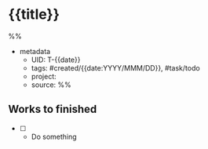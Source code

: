 # {{title}}
%%
- metadata
	- UID: T-{{date}}
	- tags: #created/{{date:YYYY/MMM/DD}}, #task/todo 
	- project: 
	- source: 
%%

## Works to finished
- [ ] - Do something

